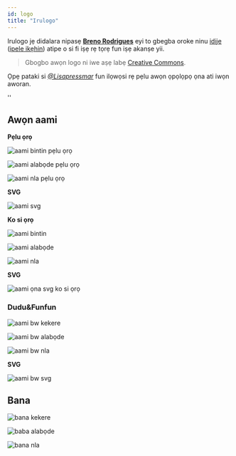 ```yaml
---
id: logo
title: "Irulogo"
---
```


Irulogo jẹ didalara nipasẹ **[Breno Rodrigues](https://github.com/rodriguesbreno)** eyi to gbegba oroke ninu [idije](https://github.com/verdaccio/verdaccio/issues/237) ([ipele ikẹhin](https://github.com/verdaccio/verdaccio/issues/328)) atipe o si fi iṣẹ rẹ tọrẹ fun iṣẹ akanṣe yii.

> Gbogbo awọn logo ni iwe aṣẹ labẹ [Creative Commons](https://github.com/verdaccio/verdaccio/blob/master/LICENSE-docs).

Ọpẹ pataki si *[@Lisapressmar](https://github.com/Lisapressmar)* fun ilọwọsi rẹ pẹlu awọn ọpọlọpọ ọna ati iwọn aworan.

<div id="codefund">''</div>

## Awọn aami

**Pẹlu ọrọ**

![aami bintin pẹlu ọrọ](assets/logo/symbol/png/logo-small-header-bottom.png)

![aami alabọde pẹlu ọrọ](assets/logo/symbol/png/logo-small-header-bottom@2x.png)

![aami nla pẹlu ọrọ](assets/logo/symbol/png/logo-small-header-bottom@3x.png)

**SVG**

![aami svg](assets/logo/symbol/svg/logo-small-header-bottom.svg)

**Ko si ọrọ**

![aami bintin](assets/logo/symbol/png/verdaccio-tiny.png)

![aami alabọde](assets/logo/symbol/png/verdaccio-tiny@2x.png)

![aami nla](assets/logo/symbol/png/verdaccio-tiny@3x.png)

**SVG**

![aami ọna svg ko si ọrọ](assets/logo/symbol/svg/verdaccio-tiny.svg)

### Dudu&Funfun

![aami bw kekere](assets/logo/symbol/png/verdaccio-blackwhite.png)

![aami bw alabọde](assets/logo/symbol/png/verdaccio-blackwhite@2x.png)

![aami bw nla](assets/logo/symbol/png/verdaccio-blackwhite@3x.png)

**SVG**

![aami bw svg](assets/logo/symbol/svg/verdaccio-blackwhite.svg)

## Bana

![bana kekere](assets/logo/banner/png/verdaccio-banner.png)

![baba alabọde](assets/logo/banner/png/verdaccio-banner@2x.png)

![bana nla](assets/logo/banner/png/verdaccio-banner@3x.png)